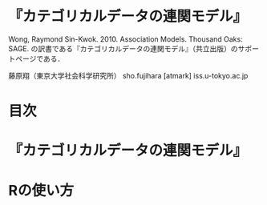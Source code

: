 # 『カテゴリカルデータの連関モデル』

Wong, Raymond Sin-Kwok. 2010. Association Models. Thousand Oaks: SAGE. の訳書である『カテゴリカルデータの連関モデル』（共立出版）のサポートページである．

藤原翔（東京大学社会科学研究所）
sho.fujihara [atmark] iss.u-tokyo.ac.jp

目次
=======
# 『カテゴリカルデータの連関モデル』



# Rの使い方
